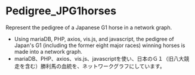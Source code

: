 # Pedigree_JPG1horses
Represent the pedigree of a Japanese G1 horse in a network graph.

- Using mariaDB, PHP, axios, vis.js, and javascript, the pedigree of Japan's G1 (including the former eight major races) winning horses is made into a network graph.
- mariaDB、PHP、axios、vis.js、javascriptを使い、日本のＧ１（旧八大競走を含む）勝利馬の血統を、ネットワークグラフにしています。
